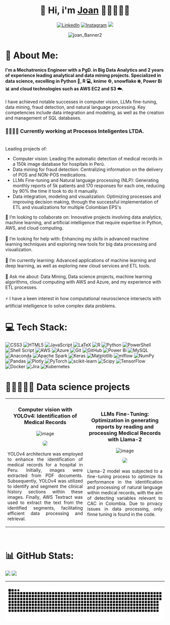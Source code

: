 
<div align="center">
<h1 align="center"> 👋 Hi, i'm <a href="https://www.linkedin.com/in/joancamilotamayo/">Joan</a> 👨‍🔬👨🏻‍💻</h1>

[![LinkedIn](https://img.shields.io/badge/LinkedIn-%230077B5.svg?logo=linkedin&logoColor=white)](https://linkedin.com/in/joancamilotamayo) 
[![Instagram](https://img.shields.io/badge/Instagram-%23E4405F.svg?logo=Instagram&logoColor=white)](https://instagram.com/happyy_account)
[![](https://visitcount.itsvg.in/api?id=joancamilo1&icon=2&color=1)](https://visitcount.itsvg.in)

<!-- ![20210315_182331](https://github.com/joancamilo1/joancamilo1/assets/105089010/0a56d2a4-4df6-4eb2-8d7c-6080003224f1)-->
![joan_Banner2](https://github.com/joancamilo1/joancamilo1/assets/105089010/0f901aa5-82e4-4b62-a774-7557f78094f7)

</div>


# 💫 About Me:

#### I'm a Mechatronics Engineer with a PgD. in Big Data Analytics and 2 years of experience leading analytical and data mining projects. Specialized in data science, excelling in Python 🐍, R 💻, knime ⚙️, snowflake ❄️, Power Bi 📊 and cloud technologies such as AWS EC2 and S3 ☁️.

I have achieved notable successes in computer vision, LLMs fine-tuning, data mining, fraud detection, and natural language processing. Key competencies include data integration and modeling, as well as the creation and management of SQL databases.

### 👨🏻‍💼🔭 Currently working at Procesos Inteligentes LTDA. <br><br>
Leading projects of:
   - Computer vision: Leading the automatic detection of medical records in a 150k image database for
   hospitals in Perú.
  - Data mining for fraud detection: Centralizing information on the delivery of POS and NON-POS
   medications.
   - LLMs Fine-tuning and Natural language processing (NLP): Generating monthly reports of 5k
   patients and 170 responses for each one, reducing by 90% the time it took to do it manually.
   - Data integration, modeling and visualization: Optimizing processes and improving decision making,
   through the successful implementation of ETL and visualizations for multiple Colombian EPS's
 
👯 I’m looking to collaborate on: Innovative projects involving data analytics, machine learning, and artificial intelligence that require expertise in Python, AWS, and cloud computing.<br><br>🤝 I’m looking for help with: Enhancing my skills in advanced machine learning techniques and exploring new tools for big data processing and visualization.<br><br>🌱 I’m currently learning: Advanced applications of machine learning and deep learning, as well as exploring new cloud services and ETL tools.<br><br>💬 Ask me about: Data Mining, Data science projects, machine learning algorithms, cloud computing with AWS and Azure, and my experience with ETL processes.<br><br>⚡ I have a keen interest in how computational neuroscience intersects with artificial intelligence to solve complex data problems.


# 💻 Tech Stack:
![CSS3](https://img.shields.io/badge/css3-%231572B6.svg?style=for-the-badge&logo=css3&logoColor=white) ![HTML5](https://img.shields.io/badge/html5-%23E34F26.svg?style=for-the-badge&logo=html5&logoColor=white) ![JavaScript](https://img.shields.io/badge/javascript-%23323330.svg?style=for-the-badge&logo=javascript&logoColor=%23F7DF1E) ![LaTeX](https://img.shields.io/badge/latex-%23008080.svg?style=for-the-badge&logo=latex&logoColor=white) ![R](https://img.shields.io/badge/r-%23276DC3.svg?style=for-the-badge&logo=r&logoColor=white) ![Python](https://img.shields.io/badge/python-3670A0?style=for-the-badge&logo=python&logoColor=ffdd54) ![PowerShell](https://img.shields.io/badge/PowerShell-%235391FE.svg?style=for-the-badge&logo=powershell&logoColor=white) ![Shell Script](https://img.shields.io/badge/shell_script-%23121011.svg?style=for-the-badge&logo=gnu-bash&logoColor=white) ![AWS](https://img.shields.io/badge/AWS-%23FF9900.svg?style=for-the-badge&logo=amazon-aws&logoColor=white) ![Azure](https://img.shields.io/badge/azure-%230072C6.svg?style=for-the-badge&logo=microsoftazure&logoColor=white) ![Git](https://img.shields.io/badge/git-%23F05033.svg?style=for-the-badge&logo=git&logoColor=white) ![GitHub](https://img.shields.io/badge/github-%23121011.svg?style=for-the-badge&logo=github&logoColor=white) ![Power Bi](https://img.shields.io/badge/power_bi-F2C811?style=for-the-badge&logo=powerbi&logoColor=black) ![MySQL](https://img.shields.io/badge/mysql-4479A1.svg?style=for-the-badge&logo=mysql&logoColor=white) ![Anaconda](https://img.shields.io/badge/Anaconda-%2344A833.svg?style=for-the-badge&logo=anaconda&logoColor=white) ![Apache Spark](https://img.shields.io/badge/Apache%20Spark-FDEE21?style=for-the-badge&logo=apachespark&logoColor=black) ![Keras](https://img.shields.io/badge/Keras-%23D00000.svg?style=for-the-badge&logo=Keras&logoColor=white) ![Matplotlib](https://img.shields.io/badge/Matplotlib-%23ffffff.svg?style=for-the-badge&logo=Matplotlib&logoColor=black) ![mlflow](https://img.shields.io/badge/mlflow-%23d9ead3.svg?style=for-the-badge&logo=numpy&logoColor=blue) ![NumPy](https://img.shields.io/badge/numpy-%23013243.svg?style=for-the-badge&logo=numpy&logoColor=white) ![Pandas](https://img.shields.io/badge/pandas-%23150458.svg?style=for-the-badge&logo=pandas&logoColor=white) ![Plotly](https://img.shields.io/badge/Plotly-%233F4F75.svg?style=for-the-badge&logo=plotly&logoColor=white) ![PyTorch](https://img.shields.io/badge/PyTorch-%23EE4C2C.svg?style=for-the-badge&logo=PyTorch&logoColor=white) ![scikit-learn](https://img.shields.io/badge/scikit--learn-%23F7931E.svg?style=for-the-badge&logo=scikit-learn&logoColor=white) ![Scipy](https://img.shields.io/badge/SciPy-%230C55A5.svg?style=for-the-badge&logo=scipy&logoColor=%white) ![TensorFlow](https://img.shields.io/badge/TensorFlow-%23FF6F00.svg?style=for-the-badge&logo=TensorFlow&logoColor=white) ![Docker](https://img.shields.io/badge/docker-%230db7ed.svg?style=for-the-badge&logo=docker&logoColor=white) ![Jira](https://img.shields.io/badge/jira-%230A0FFF.svg?style=for-the-badge&logo=jira&logoColor=white) ![Kubernetes](https://img.shields.io/badge/kubernetes-%23326ce5.svg?style=for-the-badge&logo=kubernetes&logoColor=white)

# 👨‍🔬👨🏻‍💻 Data science projects

<table>
<tr>
<td width="50%">
<h3 align="center">Computer vision with YOLOv4:  Identification of Medical Records</h3>
<div align="center">


![image](https://github.com/joancamilo1/joancamilo1/assets/105089010/6cd403ac-1444-4d04-b4f3-641c3d05440b)

<p>
<a href="https://github.com/joancamilo1/Computer_vision_YoloV4" target="_blank">
<img src="https://github.com/joancamilo1/joancamilo1/assets/105089010/aae52bed-124f-4b53-a1b9-7e7324f3a39c"  style="height: 35px; border-radius: 5px">
</a>

</p>
<p align= justify>YOLOv4 architecture was employed to enhance the identification of medical records for a hospital in Peru. Initially, images were extracted from PDF documents. Subsequently, YOLOv4 was utilized to identify and segment the clinical history sections within these images. Finally, AWS Textract was used to extract the text from the identified segments, facilitating efficient data processing and retrieval.</p>
</div>
                                                                                      
</td>

<td width="50%">
<h3 align="center">LLMs Fine-Tuning: Optimization in generating reports by reading and processing Medical Records with Llama-2 </h3>
<div align="center">                                       

![image](https://github.com/joancamilo1/joancamilo1/assets/105089010/ceccc1ee-ad94-48dc-9b3a-42d66619cc41)


<p>
<a href="https://github.com/joancamilo1/LLama-2_LLM_FineTuning" target="_blank">
   
<!--![image](https://github.com/joancamilo1/joancamilo1/assets/105089010/5d13e547-7c67-49b2-af10-195f54068d77)-->

<img src="https://github.com/joancamilo1/joancamilo1/assets/105089010/576291d1-753b-44b8-a7a6-bbb2b8e3bb97"  style="height: 35px; border-radius: 5px">
<!--<img src="https://github.com/joancamilo1/joancamilo1/assets/105089010/5d13e547-7c67-49b2-af10-195f54068d77">-->
<!--<img src="https://img.shields.io/badge/C%C3%93DIGO-80ffaa?style=for-the-badge&logo=github&logoColor=black">-->
</a>

</p>
<p align= justify>Llama-2 model was subjected to a fine-tuning process to optimize its performance in the identification and processing of natural language within medical records, with the aim of detecting variables relevant to CAC in Colombia. Due to privacy issues in data processing, only finne tuning is found in the code.</p>
</div>                                                             
</table>                                                                                 
</div>
<br>



# 📊 GitHub Stats:
![](https://github-readme-stats.vercel.app/api?username=joancamilo1&theme=dark&hide_border=false&include_all_commits=true&count_private=false)
![](https://github-readme-streak-stats.herokuapp.com/?user=joancamilo1&theme=dark&hide_border=false) 
<!-- ![](https://github-readme-stats.vercel.app/api/top-langs/?username=joancamilo1&theme=dark&hide_border=false&include_all_commits=true&count_private=false&layout=compact) -->
<!-- <img src="https://imgur.com/QMwBsJr.png" > -->
---

<p align="center">
 <img width="1000" src="github-snake.svg" alt="snake"/>
</p>
